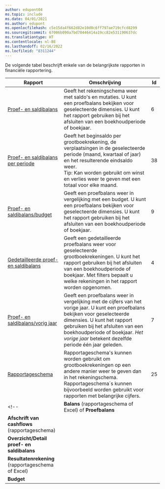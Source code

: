 ```yaml
---
author: edupont04
ms.topic: include
ms.date: 04/01/2021
ms.author: edupont
ms.openlocfilehash: c5e15da4f662d82e10d0c6ff797ae719cfcd8299
ms.sourcegitcommit: 67006b090a7bd70446414a19cc82e531190637dc
ms.translationtype: HT
ms.contentlocale: nl-BE
ms.lasthandoff: 02/16/2022
ms.locfileid: "8311244"
---
```

De volgende tabel beschrijft enkele van de belangrijkste rapporten in financiële rapportering.

| Rapport | Omschrijving | Id | 
|--|--|--|
| [Proef- en saldibalans](https://businesscentral.dynamics.com?report=6) | Geeft het rekeningschema weer met saldo's en mutaties. U kunt een proefbalans bekijken voor geselecteerde dimensies. U kunt het rapport gebruiken bij het afsluiten van een boekhoudperiode of boekjaar. | 6 |
| [Proef- en saldibalans per periode](https://businesscentral.dynamics.com?report=38) | Geeft het beginsaldo per grootboekrekening, de verplaatsingen in de geselecteerde periode (maand, kwartaal of jaar) en het resulterende eindsaldo weer. <br>Tip: Kan worden gebruikt om winst en verlies weer te geven met een totaal voor elke maand.| 38 |
| [Proef- en saldibalans/budget](https://businesscentral.dynamics.com?report=9) | Geeft een proefbalans weer in vergelijking met een budget. U kunt een proefbalans bekijken voor geselecteerde dimensies. U kunt het rapport gebruiken bij het afsluiten van een boekhoudperiode of boekjaar. | 9 |
| [Gedetailleerde proef- en saldibalans](https://businesscentral.dynamics.com?report=4) | Geeft een gedetailleerde proefbalans weer voor geselecteerde grootboekrekeningen. U kunt het rapport gebruiken bij het afsluiten van een boekhoudperiode of boekjaar. Met filters bepaalt u welke rekeningen in het rapport worden opgenomen. | 4 |
| [Proef- en saldibalans/vorig jaar](https://businesscentral.dynamics.com?report=7) | Geeft een proefbalans weer in vergelijking met de cijfers van het vorige jaar. U kunt een proefbalans bekijken voor geselecteerde dimensies. U kunt het rapport gebruiken bij het afsluiten van een boekhoudperiode of boekjaar. *Het vorige jaar* betekent dezelfde periode één jaar geleden. | 7 | 
| [Rapportageschema](https://businesscentral.dynamics.com?report=25) | Rapportageschema's kunnen worden gebruikt om grootboekrekeningen op een andere manier weer te geven dan in het rekeningschema. Rapportageschema´s kunnen bijvoorbeeld worden gebruikt voor rapporten met belangrijke cijfers. | 25 |
<!-- | **Balans** (rapportageschema of Excel) of **Proefbalans** |  |  |
| **Afschrift van cashflows** (rapportageschema) |  |  |
| **Overzicht/Detail proef- en saldibalans** |  |  |
| **Resultatenrekening** (rapportageschema of Excel) |  |  |
| **Budget** |  |  | -->